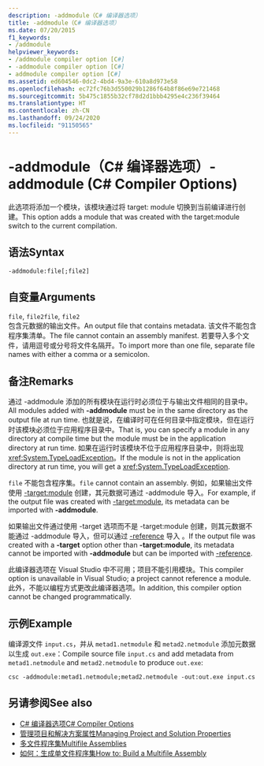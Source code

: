 ```yaml
---
description: -addmodule（C# 编译器选项）
title: -addmodule（C# 编译器选项）
ms.date: 07/20/2015
f1_keywords:
- /addmodule
helpviewer_keywords:
- /addmodule compiler option [C#]
- -addmodule compiler option [C#]
- addmodule compiler option [C#]
ms.assetid: ed604546-0dc2-4bd4-9a3e-610a8d973e58
ms.openlocfilehash: ec72fc76b3d550029b1286f64b8f86e69e721468
ms.sourcegitcommit: 5b475c1855b32cf78d2d1bbb4295e4c236f39464
ms.translationtype: HT
ms.contentlocale: zh-CN
ms.lasthandoff: 09/24/2020
ms.locfileid: "91150565"
---
```

# <a name="-addmodule-c-compiler-options"></a><span data-ttu-id="d46e9-103">-addmodule（C# 编译器选项）</span><span class="sxs-lookup"><span data-stu-id="d46e9-103">-addmodule (C# Compiler Options)</span></span>

<span data-ttu-id="d46e9-104">此选项将添加一个模块，该模块通过将 target: module 切换到当前编译进行创建。</span><span class="sxs-lookup"><span data-stu-id="d46e9-104">This option adds a module that was created with the target:module switch to the current compilation.</span></span>  
  
## <a name="syntax"></a><span data-ttu-id="d46e9-105">语法</span><span class="sxs-lookup"><span data-stu-id="d46e9-105">Syntax</span></span>  
  
```console  
-addmodule:file[;file2]  
```  
  
## <a name="arguments"></a><span data-ttu-id="d46e9-106">自变量</span><span class="sxs-lookup"><span data-stu-id="d46e9-106">Arguments</span></span>  

 <span data-ttu-id="d46e9-107">`file`, `file2`</span><span class="sxs-lookup"><span data-stu-id="d46e9-107">`file`, `file2`</span></span>  
 <span data-ttu-id="d46e9-108">包含元数据的输出文件。</span><span class="sxs-lookup"><span data-stu-id="d46e9-108">An output file that contains metadata.</span></span> <span data-ttu-id="d46e9-109">该文件不能包含程序集清单。</span><span class="sxs-lookup"><span data-stu-id="d46e9-109">The file cannot contain an assembly manifest.</span></span> <span data-ttu-id="d46e9-110">若要导入多个文件，请用逗号或分号将文件名隔开。</span><span class="sxs-lookup"><span data-stu-id="d46e9-110">To import more than one file, separate file names with either a comma or a semicolon.</span></span>  
  
## <a name="remarks"></a><span data-ttu-id="d46e9-111">备注</span><span class="sxs-lookup"><span data-stu-id="d46e9-111">Remarks</span></span>  

 <span data-ttu-id="d46e9-112">通过 -addmodule 添加的所有模块在运行时必须位于与输出文件相同的目录中。</span><span class="sxs-lookup"><span data-stu-id="d46e9-112">All modules added with **-addmodule** must be in the same directory as the output file at run time.</span></span> <span data-ttu-id="d46e9-113">也就是说，在编译时可在任何目录中指定模块，但在运行时该模块必须位于应用程序目录中。</span><span class="sxs-lookup"><span data-stu-id="d46e9-113">That is, you can specify a module in any directory at compile time but the module must be in the application directory at run time.</span></span> <span data-ttu-id="d46e9-114">如果在运行时该模块不位于应用程序目录中，则将出现 <xref:System.TypeLoadException>。</span><span class="sxs-lookup"><span data-stu-id="d46e9-114">If the module is not in the application directory at run time, you will get a <xref:System.TypeLoadException>.</span></span>  
  
 <span data-ttu-id="d46e9-115">`file` 不能包含程序集。</span><span class="sxs-lookup"><span data-stu-id="d46e9-115">`file` cannot contain an assembly.</span></span> <span data-ttu-id="d46e9-116">例如，如果输出文件使用 [-target:module](./target-module-compiler-option.md) 创建，其元数据可通过 -addmodule 导入。</span><span class="sxs-lookup"><span data-stu-id="d46e9-116">For example, if the output file was created with [-target:module](./target-module-compiler-option.md), its metadata can be imported with **-addmodule**.</span></span>  
  
 <span data-ttu-id="d46e9-117">如果输出文件通过使用 -target 选项而不是 -target:module 创建，则其元数据不能通过 -addmodule 导入，但可以通过 [-reference](./reference-compiler-option.md) 导入  。</span><span class="sxs-lookup"><span data-stu-id="d46e9-117">If the output file was created with a **-target** option other than **-target:module**, its metadata cannot be imported with **-addmodule** but can be imported with [-reference](./reference-compiler-option.md).</span></span>  
  
 <span data-ttu-id="d46e9-118">此编译器选项在 Visual Studio 中不可用；项目不能引用模块。</span><span class="sxs-lookup"><span data-stu-id="d46e9-118">This compiler option is unavailable in Visual Studio; a project cannot reference a module.</span></span> <span data-ttu-id="d46e9-119">此外，不能以编程方式更改此编译器选项。</span><span class="sxs-lookup"><span data-stu-id="d46e9-119">In addition, this compiler option cannot be changed programmatically.</span></span>  
  
## <a name="example"></a><span data-ttu-id="d46e9-120">示例</span><span class="sxs-lookup"><span data-stu-id="d46e9-120">Example</span></span>  

 <span data-ttu-id="d46e9-121">编译源文件 `input.cs`，并从 `metad1.netmodule` 和 `metad2.netmodule` 添加元数据以生成 `out.exe`：</span><span class="sxs-lookup"><span data-stu-id="d46e9-121">Compile source file `input.cs` and add metadata from `metad1.netmodule` and `metad2.netmodule` to produce `out.exe`:</span></span>  
  
```console  
csc -addmodule:metad1.netmodule;metad2.netmodule -out:out.exe input.cs  
```  
  
## <a name="see-also"></a><span data-ttu-id="d46e9-122">另请参阅</span><span class="sxs-lookup"><span data-stu-id="d46e9-122">See also</span></span>

- [<span data-ttu-id="d46e9-123">C# 编译器选项</span><span class="sxs-lookup"><span data-stu-id="d46e9-123">C# Compiler Options</span></span>](./index.md)
- [<span data-ttu-id="d46e9-124">管理项目和解决方案属性</span><span class="sxs-lookup"><span data-stu-id="d46e9-124">Managing Project and Solution Properties</span></span>](/visualstudio/ide/managing-project-and-solution-properties)
- [<span data-ttu-id="d46e9-125">多文件程序集</span><span class="sxs-lookup"><span data-stu-id="d46e9-125">Multifile Assemblies</span></span>](../../../framework/app-domains/multifile-assemblies.md)
- [<span data-ttu-id="d46e9-126">如何：生成单文件程序集</span><span class="sxs-lookup"><span data-stu-id="d46e9-126">How to: Build a Multifile Assembly</span></span>](../../../framework/app-domains/build-multifile-assembly.md)
